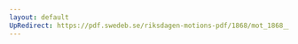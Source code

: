 ```yaml
---
layout: default
UpRedirect: https://pdf.swedeb.se/riksdagen-motions-pdf/1868/mot_1868__fk__00087/mot_1868__fk__00087_004.pdf
---
```

